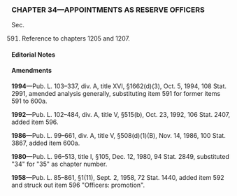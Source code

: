 ### **CHAPTER 34—APPOINTMENTS AS RESERVE OFFICERS** ###

Sec.

591. Reference to chapters 1205 and 1207.

#### **Editorial Notes** ####

#### Amendments ####

**1994**—Pub. L. 103–337, div. A, title XVI, §1662(d)(3), Oct. 5, 1994, 108 Stat. 2991, amended analysis generally, substituting item 591 for former items 591 to 600a.

**1992**—Pub. L. 102–484, div. A, title V, §515(b), Oct. 23, 1992, 106 Stat. 2407, added item 596.

**1986**—Pub. L. 99–661, div. A, title V, §508(d)(1)(B), Nov. 14, 1986, 100 Stat. 3867, added item 600a.

**1980**—Pub. L. 96–513, title I, §105, Dec. 12, 1980, 94 Stat. 2849, substituted "34" for "35" as chapter number.

**1958**—Pub. L. 85–861, §1(11), Sept. 2, 1958, 72 Stat. 1440, added item 592 and struck out item 596 "Officers: promotion".